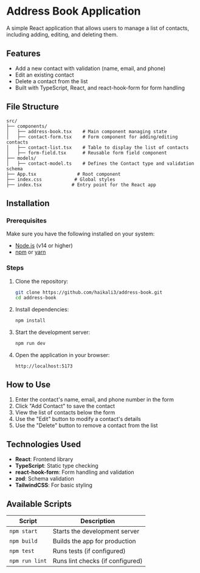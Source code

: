 # Address Book Application

A simple React application that allows users to manage a list of contacts, including adding, editing, and deleting them.

## Features

- Add a new contact with validation (name, email, and phone)
- Edit an existing contact
- Delete a contact from the list
- Built with TypeScript, React, and react-hook-form for form handling

## File Structure

```
src/
├── components/
│   ├── address-book.tsx    # Main component managing state
│   ├── contact-form.tsx    # Form component for adding/editing contacts
│   ├── contact-list.tsx    # Table to display the list of contacts
│   ├── form-field.tsx      # Reusable form field component
├── models/
│   ├── contact-model.ts    # Defines the Contact type and validation schema
├── App.tsx               # Root component
├── index.css            # Global styles
├── index.tsx           # Entry point for the React app
```

## Installation

### Prerequisites

Make sure you have the following installed on your system:
- [Node.js](https://nodejs.org/) (v14 or higher)
- [npm](https://www.npmjs.com/) or [yarn](https://yarnpkg.com/)

### Steps

1. Clone the repository:
   ```bash
   git clone https://github.com/haikali3/address-book.git
   cd address-book
   ```

2. Install dependencies:
   ```bash
   npm install
   ```

3. Start the development server:
   ```bash
   npm run dev
   ```

4. Open the application in your browser:
   ```
   http://localhost:5173
   ```

## How to Use

1. Enter the contact's name, email, and phone number in the form
2. Click "Add Contact" to save the contact
3. View the list of contacts below the form
4. Use the "Edit" button to modify a contact's details
5. Use the "Delete" button to remove a contact from the list

## Technologies Used

- **React**: Frontend library
- **TypeScript**: Static type checking
- **react-hook-form**: Form handling and validation
- **zod**: Schema validation
- **TailwindCSS**: For basic styling

## Available Scripts

| Script | Description |
|--------|-------------|
| `npm start` | Starts the development server |
| `npm build` | Builds the app for production |
| `npm test` | Runs tests (if configured) |
| `npm run lint` | Runs lint checks (if configured) |
